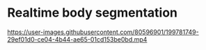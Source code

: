 # Realtime body segmentation 

https://user-images.githubusercontent.com/80596901/199781749-29ef01d0-ce04-4b44-ae65-01cd153be0bd.mp4

